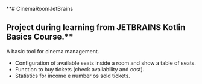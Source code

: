 **# CinemaRoomJetBrains
## Project during learning from JETBRAINS Kotlin Basics Course.**

A basic tool for cinema management.
- Configuration of available seats inside a room and show a table of seats.
- Function to buy tickets (check availability and cost).
- Statistics for income e number os sold tickets.